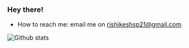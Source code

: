 ### Hey there! 

- How to reach me: email me on rishikeshsp21@gmail.com


![Github stats](https://github-readme-stats.vercel.app/api?username=rishikeshsp21&count_private=true&show_icons=true&theme=radical)
